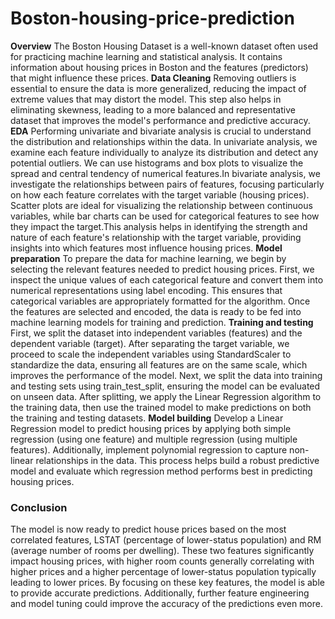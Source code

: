 # Boston-housing-price-prediction
**Overview**
The Boston Housing Dataset is a well-known dataset often used for practicing machine learning and statistical analysis. It contains information about housing prices in Boston and the features (predictors) that might influence these prices.
**Data Cleaning**
Removing outliers is essential to ensure the data is more generalized, reducing the impact of extreme values that may distort the model. This step also helps in eliminating skewness, leading to a more balanced and representative dataset that improves the model's performance and predictive accuracy.
**EDA**
Performing univariate and bivariate analysis is crucial to understand the distribution and relationships within the data. In univariate analysis, we examine each feature individually to analyze its distribution and detect any potential outliers. We can use histograms and box plots to visualize the spread and central tendency of numerical features.In bivariate analysis, we investigate the relationships between pairs of features, focusing particularly on how each feature correlates with the target variable (housing prices). Scatter plots are ideal for visualizing the relationship between continuous variables, while bar charts can be used for categorical features to see how they impact the target.This analysis helps in identifying the strength and nature of each feature's relationship with the target variable, providing insights into which features most influence housing prices.
**Model preparation**
To prepare the data for machine learning, we begin by selecting the relevant features needed to predict housing prices. First, we inspect the unique values of each categorical feature and convert them into numerical representations using label encoding. This ensures that categorical variables are appropriately formatted for the algorithm. Once the features are selected and encoded, the data is ready to be fed into machine learning models for training and prediction.
**Training and testing**
First, we split the dataset into independent variables (features) and the dependent variable (target). After separating the target variable, we proceed to scale the independent variables using StandardScaler to standardize the data, ensuring all features are on the same scale, which improves the performance of the model.
Next, we split the data into training and testing sets using train_test_split, ensuring the model can be evaluated on unseen data. After splitting, we apply the Linear Regression algorithm to the training data, then use the trained model to make predictions on both the training and testing datasets.
**Model building**
Develop a Linear Regression model to predict housing prices by applying both simple regression (using one feature) and multiple regression (using multiple features). Additionally, implement polynomial regression to capture non-linear relationships in the data. This process helps build a robust predictive model and evaluate which regression method performs best in predicting housing prices.
### Conclusion
The model is now ready to predict house prices based on the most correlated features, LSTAT (percentage of lower-status population) and RM (average number of rooms per dwelling). These two features significantly impact housing prices, with higher room counts generally correlating with higher prices and a higher percentage of lower-status population typically leading to lower prices. By focusing on these key features, the model is able to provide accurate predictions. Additionally, further feature engineering and model tuning could improve the accuracy of the predictions even more.
